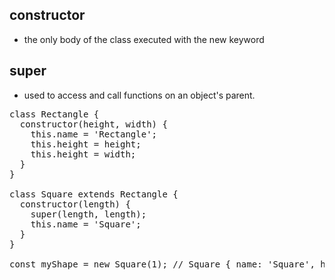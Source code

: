 ## constructor

- the only body of the class executed with the new keyword

## super

- used to access and call functions on an object's parent.

<pre>
class Rectangle {
  constructor(height, width) {
    this.name = 'Rectangle';
    this.height = height;
    this.height = width;
  }
}

class Square extends Rectangle {
  constructor(length) {
    super(length, length);
    this.name = 'Square';
  }
}

const myShape = new Square(1); // Square { name: 'Square', height: 1, width: 1}
</pre>
